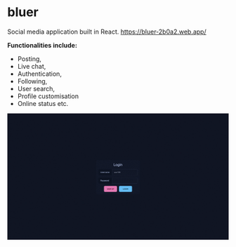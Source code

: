 

# bluer

Social media application built in React.
https://bluer-2b0a2.web.app/

**Functionalities include:** 
- Posting, 
- Live chat, 
- Authentication,
- Following, 
 - User search, 
 - Profile customisation
 - Online status etc.

![](demo.gif)
